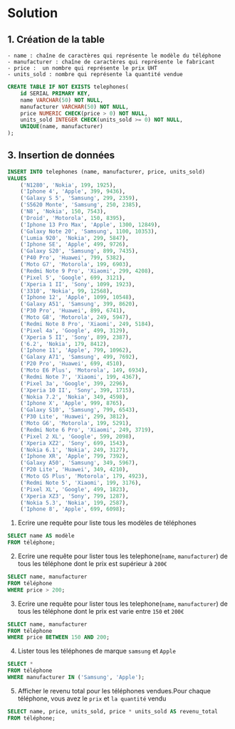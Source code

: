 # Solution

## 1. Création de la table

    - name : chaîne de caractères qui représente le modèle du téléphone
    - manufacturer : chaîne de caractères qui représente le fabricant
    - price :  un nombre qui représente le prix UHT
    - units_sold : nombre qui représente la quantité vendue

```sql
CREATE TABLE IF NOT EXISTS telephones(
    id SERIAL PRIMARY KEY,
    name VARCHAR(50) NOT NULL,
    manufacturer VARCHAR(50) NOT NULL,
    price NUMERIC CHECK(price > 0) NOT NULL,
    units_sold INTEGER CHECK(units_sold >= 0) NOT NULL,
    UNIQUE(name, manufacturer)
);
```

## 3. Insertion de données

```sql
INSERT INTO telephones (name, manufacturer, price, units_sold)
VALUES
    ('N1280', 'Nokia', 199, 1925),
    ('Iphone 4', 'Apple', 399, 9436),
    ('Galaxy S 5', 'Samsung', 299, 2359),
    ('S5620 Monte', 'Samsung', 250, 2385),
    ('N8', 'Nokia', 150, 7543),
    ('Droid', 'Motorola', 150, 8395),
    ('Iphone 13 Pro Max', 'Apple', 1300, 12849),
    ('Galaxy Note 20', 'Samsung', 1100, 10353),
    ('Lumia 920', 'Nokia', 299, 5847),
    ('Iphone SE', 'Apple', 499, 9726),
    ('Galaxy S20', 'Samsung', 899, 7435),
    ('P40 Pro', 'Huawei', 799, 5382),
    ('Moto G7', 'Motorola', 199, 6903),
    ('Redmi Note 9 Pro', 'Xiaomi', 299, 4208),
    ('Pixel 5', 'Google', 699, 3121),
    ('Xperia 1 II', 'Sony', 1099, 1923),
    ('3310', 'Nokia', 99, 12568),
    ('Iphone 12', 'Apple', 1099, 10548),
    ('Galaxy A51', 'Samsung', 399, 8620),
    ('P30 Pro', 'Huawei', 899, 6741),
    ('Moto G8', 'Motorola', 249, 5947),
    ('Redmi Note 8 Pro', 'Xiaomi', 249, 5184),
    ('Pixel 4a', 'Google', 499, 3129),
    ('Xperia 5 II', 'Sony', 899, 2387),
    ('6.2', 'Nokia', 179, 8412),
    ('Iphone 11', 'Apple', 799, 10962),
    ('Galaxy A71', 'Samsung', 499, 7692),
    ('P20 Pro', 'Huawei', 699, 4510),
    ('Moto E6 Plus', 'Motorola', 149, 6934),
    ('Redmi Note 7', 'Xiaomi', 199, 4367),
    ('Pixel 3a', 'Google', 399, 2296),
    ('Xperia 10 II', 'Sony', 399, 1715),
    ('Nokia 7.2', 'Nokia', 349, 4598),
    ('Iphone X', 'Apple', 999, 8765),
    ('Galaxy S10', 'Samsung', 799, 6543),
    ('P30 Lite', 'Huawei', 299, 3812),
    ('Moto G6', 'Motorola', 199, 5291),
    ('Redmi Note 6 Pro', 'Xiaomi', 249, 3719),
    ('Pixel 2 XL', 'Google', 599, 2098),
    ('Xperia XZ2', 'Sony', 699, 1543),
    ('Nokia 6.1', 'Nokia', 249, 3127),
    ('Iphone XR', 'Apple', 799, 7392),
    ('Galaxy A50', 'Samsung', 349, 5967),
    ('P20 Lite', 'Huawei', 349, 4210),
    ('Moto G5 Plus', 'Motorola', 179, 4923),
    ('Redmi Note 5', 'Xiaomi', 199, 3176),
    ('Pixel XL', 'Google', 499, 1823),
    ('Xperia XZ3', 'Sony', 799, 1287),
    ('Nokia 5.3', 'Nokia', 199, 2587),
    ('Iphone 8', 'Apple', 699, 6098);

```

1. Ecrire une requête pour liste tous les modèles de téléphones

```sql
SELECT name AS modèle
FROM téléphone;
```

2. Ecrire une requête pour lister tous les telephone(`name`, `manufacturer`) de tous les téléphone dont le prix est supérieur à `200€`

```sql
SELECT name, manufacturer
FROM téléphone
WHERE price > 200;

```

3. Ecrire une requête pour lister tous les telephone(`name`, `manufacturer`) de tous les téléphone dont le prix est varie entre `150` et `200€`

```sql
SELECT name, manufacturer
FROM téléphone
WHERE price BETWEEN 150 AND 200;
```

4. Lister tous les téléphones de marque `samsung` et `Apple`

```sql
SELECT *
FROM téléphone
WHERE manufacturer IN ('Samsung', 'Apple');
```

5. Afficher le revenu total pour les téléphones vendues.Pour chaque téléphone, vous avez le `prix` et `la quantité` vendu

```sql
SELECT name, price, units_sold, price * units_sold AS revenu_total
FROM téléphone;
```
